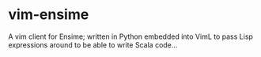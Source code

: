 vim-ensime
==========

A vim client for Ensime; written in Python embedded into VimL to pass Lisp
expressions around to be able to write Scala code...
